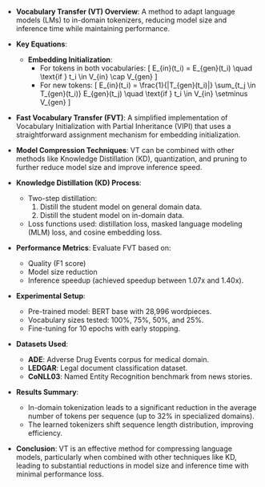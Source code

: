 - **Vocabulary Transfer (VT) Overview**: A method to adapt language models (LMs) to in-domain tokenizers, reducing model size and inference time while maintaining performance.
  
- **Key Equations**:
  - **Embedding Initialization**:
    - For tokens in both vocabularies:
      \[
      E_{in}(t_i) = E_{gen}(t_i) \quad \text{if } t_i \in V_{in} \cap V_{gen}
      \]
    - For new tokens:
      \[
      E_{in}(t_i) = \frac{1}{|T_{gen}(t_i)|} \sum_{t_j \in T_{gen}(t_i)} E_{gen}(t_j) \quad \text{if } t_i \in V_{in} \setminus V_{gen}
      \]

- **Fast Vocabulary Transfer (FVT)**: A simplified implementation of Vocabulary Initialization with Partial Inheritance (VIPI) that uses a straightforward assignment mechanism for embedding initialization.

- **Model Compression Techniques**: VT can be combined with other methods like Knowledge Distillation (KD), quantization, and pruning to further reduce model size and improve inference speed.

- **Knowledge Distillation (KD) Process**:
  - Two-step distillation: 
    1. Distill the student model on general domain data.
    2. Distill the student model on in-domain data.
  - Loss functions used: distillation loss, masked language modeling (MLM) loss, and cosine embedding loss.

- **Performance Metrics**: Evaluate FVT based on:
  - Quality (F1 score)
  - Model size reduction
  - Inference speedup (achieved speedup between 1.07x and 1.40x).

- **Experimental Setup**:
  - Pre-trained model: BERT base with 28,996 wordpieces.
  - Vocabulary sizes tested: 100%, 75%, 50%, and 25%.
  - Fine-tuning for 10 epochs with early stopping.

- **Datasets Used**:
  - **ADE**: Adverse Drug Events corpus for medical domain.
  - **LEDGAR**: Legal document classification dataset.
  - **CoNLL03**: Named Entity Recognition benchmark from news stories.

- **Results Summary**:
  - In-domain tokenization leads to a significant reduction in the average number of tokens per sequence (up to 32% in specialized domains).
  - The learned tokenizers shift sequence length distribution, improving efficiency.

- **Conclusion**: VT is an effective method for compressing language models, particularly when combined with other techniques like KD, leading to substantial reductions in model size and inference time with minimal performance loss.